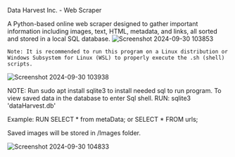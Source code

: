 Data Harvest Inc. - Web Scraper

A Python-based online web scraper designed to gather important information including images, text, HTML, metadata, and links, all sorted and stored in a local SQL database.
![Screenshot 2024-09-30 103853](https://github.com/user-attachments/assets/09869de6-d291-4597-857a-fb3db543d2a9)


    Note: It is recommended to run this program on a Linux distribution or Windows Subsystem for Linux (WSL) to properly execute the .sh (shell) scripts.

![Screenshot 2024-09-30 103938](https://github.com/user-attachments/assets/12695f4b-283a-4a02-90bf-43d68daf39b4)

NOTE: Run sudo apt install sqlite3 to install needed sql to run program. 
To view saved data in the database to enter Sql shell. 
RUN: sqlite3 'dataHarvest.db'

Example: RUN  SELECT * from metaData; or SELECT * FROM urls;

Saved images will be stored in /Images folder. 

![Screenshot 2024-09-30 104833](https://github.com/user-attachments/assets/b81c9be5-3760-405b-8604-74c891635ea1)




